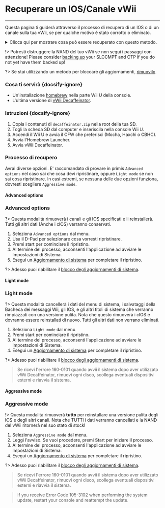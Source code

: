 # Recuperare un IOS/Canale vWii
---
Questa pagina ti guiderà attraverso il processo di recupero di un IOS o di un canale sulla tua vWii, se per qualche motivo è stato corrotto o eliminato.

<details>
<summary>Clicca qui per mostrare cosa può essere recuperato con questo metodo.</summary>

- Manuale Del Menu Wii
- canale di sistema vWii
- Seleziona Regione
- Menu di Sistema
- Canale Mii
- Menu Wii U
- Canale Wii Shop
- IOS 9
- IOS 12
- IOS 13
- IOS 14
- IOS 15
- IOS 17
- IOS 21
- IOS 22
- IOS 28
- IOS 31
- IOS 33
- IOS 34
- IOS 35
- IOS 36
- IOS 37
- IOS 38
- IOS 41
- IOS 43
- IOS 45
- IOS 46
- IOS 48
- IOS 53
- IOS 55
- IOS 56
- IOS 57
- IOS 58
- IOS 59
- IOS 62
- IOS 80
- BC-NAND
- BC-WFS

</details>

!> Potresti distruggere la NAND del tuo vWii se non segui i passaggi con attenzione! Please consider [backing up](vwii/nand-backup) your SLCCMPT and OTP if you do not yet have them backed up!

?> Se stai utilizzando un metodo per bloccare gli aggiornamenti, [rimuovilo](unblock-updates).

### Cosa ti servirà {docsify-ignore}

- Un'installazione [homebrew](introduction) nella parte Wii U della console.
- L'ultima versione di [vWii Decaffeinator](https://github.com/GaryOderNichts/vWii-Decaffeinator/releases).

### Istruzioni {docsify-ignore}

1. Copia i contenuti di `decaffeinator.zip` nella root della tua SD.
1. Togli la scheda SD dal computer e inseriscila nella console Wii U.
1. Accendi il Wii U e avvia il CFW che preferisci (Mocha, Haxchi o CBHC).
1. Avvia l'Homebrew Launcher.
1. Avvia vWii Decaffeinator.

### Processo di recupero

Avrai diverse opzioni. E' raccomandato di provare in primis `Advanced options` nel caso sai che cosa devi ripristinare, oppure `Light mode` se non sai cosa ripristinare. In casi estremi, se nessuna delle due opzioni funziona, dovresti scegliere `Aggressive mode`.

<!-- tabs:start -->

#### **Advanced options**

### Advanced options

?> Questa modalità rimuoverà i canali e gli IOS specificati e li reinstallerà. Tutti gli altri dati (Anche i cIOS) verranno conservati.

1. Seleziona `Advanced options` dal menu.
1. Usa il D-Pad per selezionare cosa vorresti ripristinare.
1. Premi start per cominciare il ripristino.
1. Al termine del processo, acconsenti l'applicazione ad avviare le Impostazioni di Sistema.
1. Esegui un [Aggiornamento di sistema](https://en-americas-support.nintendo.com/app/answers/detail/a_id/1136/~/how-to-perform-a-system-update) per completare il ripristino.

?> Adesso puoi riabilitare il [blocco degli aggiornamenti di sistema](block-updates).

#### **Light mode**

### Light mode

?> Questa modalità cancellerà i dati del menu di sistema, i salvataggi della Bacheca dei messaggi Wii, gli IOS, e gli altri titoli di sistema che verranno rimpiazzati con una versione pulita. Nota che questo rimuoverà i cIOS e dovranno essere reinstallati di nuovo. Tutti gli altri dati non verrano eliminati.

1. Seleziona `Light mode` dal menu.
1. Premi start per cominciare il ripristino.
1. Al termine del processo, acconsenti l'applicazione ad avviare le Impostazioni di Sistema.
1. Esegui un [Aggiornamento di sistema](https://en-americas-support.nintendo.com/app/answers/detail/a_id/1136/~/how-to-perform-a-system-update) per completare il ripristino.

?> Adesso puoi riabilitare il [blocco degli aggiornamenti di sistema](block-updates).

> Se ricevi l'errore 160-0101 quando avvii il sistema dopo aver utilizzato vWii Decaffeinator, rimuovi ogni disco, scollega eventuali dispositivi esterni e riavvia il sistema.

#### **Aggressive mode**

### Aggressive mode

!> Questa modalità rimuoverà **tutto** per reinstallare una versione pulita degli IOS e degli altri canali. Nota che TUTTI i dati verranno cancellati e la NAND del vWii ritornerà nel suo stato di stock!

1. Seleziona `Aggressive mode` dal menu.
1. Leggi l'avviso. Se vuoi procedere, premi Start per iniziare il processo.
1. Al termine del processo, acconsenti l'applicazione ad avviare le Impostazioni di Sistema.
1. Esegui un [Aggiornamento di sistema](https://en-americas-support.nintendo.com/app/answers/detail/a_id/1136/~/how-to-perform-a-system-update) per completare il ripristino.

?> Adesso puoi riabilitare il [blocco degli aggiornamenti di sistema](block-updates).

> Se ricevi l'errore 160-0101 quando avvii il sistema dopo aver utilizzato vWii Decaffeinator, rimuovi ogni disco, scollega eventuali dispositivi esterni e riavvia il sistema.

<!-- tabs:end -->

> If you receive Error Code 105-3102 when performing the system update, restart your console and reattempt the update.
